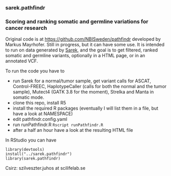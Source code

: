 ### sarek.pathfindr
### Scoring and ranking somatic and germline variations for cancer research

Original code is at https://github.com/NBISweden/pathfindr developed by Markus Mayrhofer. Still in progress, but it can have some use. It is intended to run on data generated by [Sarek](https://nf-co.re/sarek), and the goal is to
get filtered, ranked somatic and germline variants, optionally in a HTML page, or in an annotated VCF.

To run the code you have to 
  - run Sarek for a normal/tumor sample, get variant calls for ASCAT, Control-FREEC, HaplotypeCaller (calls for both the normal and the tumor sample), Mutect4 (GATK 3.8 for the moment), Strelka and Manta in somatic mode.
  - clone this repo, install R5
  - install the required R packages (eventually I will list them in a file, but have a look at NAMESPACE)
  - edit pathfindr.config.yaml
  - run runPathfindr.R `Rscript runPathfindr.R`
  - after a half an hour have a look at the resulting HTML file
  
In RStudio you can have 
```
library(devtools)
install("../sarek.pathfindr")
library(sarek.pathfindr)

```

Csirz: szilveszter.juhos at scilifelab.se
